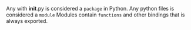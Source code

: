 Any <directory> with __init__.py is considered a `package` in Python.
Any python files <inside a package> is considered a `module`
Modules contain `functions` and other bindings that is always exported.

